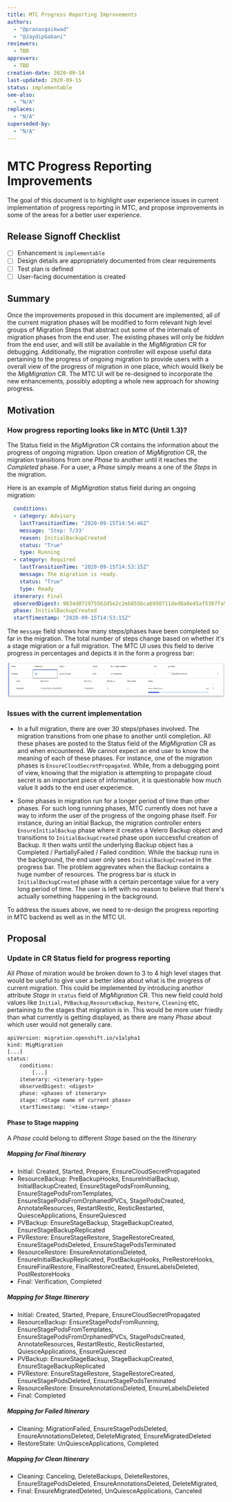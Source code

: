 ```yaml
---
title: MTC Progress Reporting Improvements
authors:
  - "@pranavgaikwad"
  - "@JaydipGabani"
reviewers:
  - TBD
approvers:
  - TBD
creation-date: 2020-09-14
last-updated: 2020-09-15
status: implementable
see-also:
  - "N/A" 
replaces:
  - "N/A"
superseded-by:
  - "N/A"
---
```


# MTC Progress Reporting Improvements

The goal of this document is to highlight user experience issues in current implementation of progress reporting in MTC, and propose improvements in some of the areas for a better user experience.

## Release Signoff Checklist

- [ ] Enhancement is `implementable`
- [ ] Design details are appropriately documented from clear requirements
- [ ] Test plan is defined
- [ ] User-facing documentation is created

## Summary

Once the improvements proposed in this document are implemented, all of the current migration phases will be modified to form relevant high level groups of Migration Steps that abstract out some of the internals of migration phases from the end user. The existing phases will only be _hidden_ from the end user, and will still be available in the _MigMigration_ CR for debugging. Additionally, the migration controller will expose useful data pertaining to the progress of ongoing migration to provide users with a overall view of the progress of migration in one place, which would likely be the _MigMigration_ CR. The MTC UI will be re-designed to incorporate the new enhancements, possibly adopting a whole new approach for showing progress. 

## Motivation

### How progress reporting looks like in MTC (Until 1.3)?

The Status field in the _MigMigration_ CR contains the information about the progress of ongoing migration. Upon creation of _MigMigration_ CR, the migration transitions from one _Phase_ to another until it reaches the _Completed_ phase. For a user, a _Phase_ simply means a one of the _Steps_ in the migration. 

Here is an example of _MigMigration_ status field during an ongoing migration:

```yml
  conditions:
  - category: Advisory
    lastTransitionTime: "2020-09-15T14:54:46Z"
    message: 'Step: 7/33'
    reason: InitialBackupCreated
    status: "True"
    type: Running
  - category: Required
    lastTransitionTime: "2020-09-15T14:53:15Z"
    message: The migration is ready.
    status: "True"
    type: Ready
  itenerary: Final
  observedDigest: 9834d071975562d5e2c2eb855bca6950711ded8a0e45af5307fa56cd0f5ba3c7
  phase: InitialBackupCreated
  startTimestamp: "2020-09-15T14:53:15Z"
```

The `message` field shows how many steps/phases have been completed so far in the migration. The total number of steps change based on whether it's a stage migration or a full migration. The MTC UI uses this field to derive progress in percentages and depicts it in the form a progress bar:

![MTC Progress Bar](./mtc-progress-bar.png)

### Issues with the current implementation

* In a full migration, there are over 30 steps/phases involved. The migration transitions from one phase to another until completion. All these phases are posted to the Status field of the _MigMigration_ CR as and when encountered. We cannot expect an end user to know the meaning of each of these phases. For instance, one of the migration phases is `EnsureCloudSecretPropagated`. While, from a debugging point of view, knowing that the migration is attempting to propagate cloud secret is an important piece of information, it is questionable how much value it adds to the end user experience. 

* Some phases in migration run for a longer period of time than other phases. For such long running phases, MTC currently does not have a way to inform the user of the progress of the ongoing phase itself. For instance, during an initial Backup, the migration controller enters `EnsureInitialBackup` phase where it creates a Velero Backup object and transitions to `InitialBackupCreated` phase upon successful creation of Backup. It then waits until the underlying Backup object has a Completed / PartiallyFailed / Failed condition. While the backup runs in the background, the end user only sees `InitialBackupCreated` in the progress bar. The problem aggrevates when the Backup contains a huge number of resources. The progress bar is stuck in `InitialBackupCreated` phase with a certain percentage value for a very long period of time. The user is left with no reason to believe that there's actually something happening in the background.


To address the issues above, we need to re-design the progress reporting in MTC backend as well as in the MTC UI.

## Proposal

### Update in CR Status field for progress reporting

All _Phase_ of miration would be broken down to 3 to 4 high level stages that would be useful to give user a better idea about what is the progress of current migration. This could be implemented by introducing anothor attribute _Stage_ in `status` field of _MigMigration_ CR. This new field could hold values like `Initial`, `PVBackup`,`ResourceBackup`, `Restore`, `Cleaning` etc, pertaining to the stages that migration is in. This would be more user friedly than what currently is getting displayed, as there are many _Phase_ about which user would not generally care.

```
apiVersion: migration.openshift.io/v1alpha1
kind: MigMigration
[...]
status:
    conditions:
        [...]
    itenerary: <itenerary-type>
    observedDigest: <digest>
    phase: <phases of itenerary>
    stage: <Stage name of current phase>
    startTimestamp: '<time-stamp>'
```

#### Phase to Stage mapping

A _Phase_ could belong to different _Stage_ based on the the _Itinerary_

##### Mapping for Final Itinerary 

- Initial: Created, Started, Prepare, EnsureCloudSecretPropagated
- ResourceBackup: PreBackupHooks, EnsureInitialBackup, InitialBackupCreated, EnsureStagePodsFromRunning, EnsureStagePodsFromTemplates, EnsureStagePodsFromOrphanedPVCs, StagePodsCreated, AnnotateResources, RestartRestic, ResticRestarted, QuiesceApplications, EnsureQuiesced
- PVBackup: EnsureStageBackup, StageBackupCreated, EnsureStageBackupReplicated
- PVRestore: EnsureStageRestore, StageRestoreCreated, EnsureStagePodsDeleted, EnsureStagePodsTerminated
- ResourceRestore: EnsureAnnotationsDeleted, EnsureInitialBackupReplicated, PostBackupHooks, PreRestoreHooks, EnsureFinalRestore, FinalRestoreCreated, EnsureLabelsDeleted, PostRestoreHooks
- Final: Verification, Completed

##### Mapping for Stage Itinerary

- Initial: Created, Started, Prepare, EnsureCloudSecretPropagated
- ResourceBackup: EnsureStagePodsFromRunning, EnsureStagePodsFromTemplates, EnsureStagePodsFromOrphanedPVCs, StagePodsCreated, AnnotateResources, RestartRestic, ResticRestarted, QuiesceApplications, EnsureQuiesced
- PVBackup: EnsureStageBackup, StageBackupCreated, EnsureStageBackupReplicated
- PVRestore: EnsureStageRestore, StageRestoreCreated, EnsureStagePodsDeleted, EnsureStagePodsTerminated
- ResourceRestore: EnsureAnnotationsDeleted, EnsureLabelsDeleted
- Final: Completed

##### Mapping for Failed Itinerary

- Cleaning: MigrationFailed, EnsureStagePodsDeleted, EnsureAnnotationsDeleted, DeleteMigrated, EnsureMigratedDeleted
- RestoreState: UnQuiesceApplications, Completed

##### Mapping for Clean Itinerary

- Cleaning: Canceling, DeleteBackups, DeleteRestores, EnsureStagePodsDeleted, EnsureAnnotationsDeleted, DeleteMigrated, 
- Final: EnsureMigratedDeleted, UnQuiesceApplications, Canceled